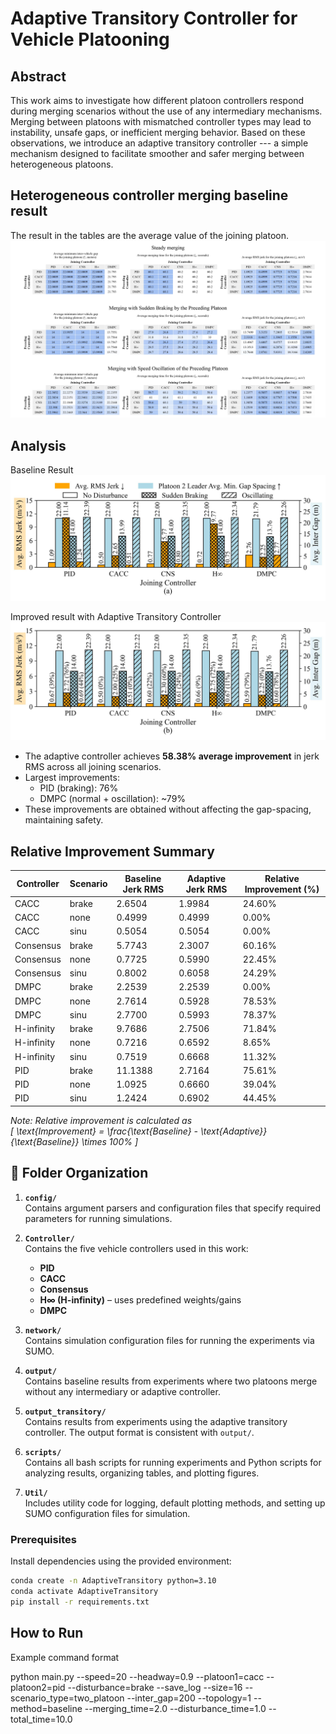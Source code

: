 # Adaptive Transitory Controller for Vehicle Platooning

## Abstract

This work aims to investigate how different platoon controllers respond during merging scenarios without the use of any intermediary mechanisms. Merging between platoons with mismatched controller types may lead to instability, unsafe gaps, or inefficient merging behavior. Based on these observations, we introduce an adaptive transitory controller --- a simple mechanism designed to facilitate smoother and safer merging between heterogeneous platoons.




## Heterogeneous controller merging baseline result
The result in the tables are the average value of the joining platoon.
![Raw Data Visualization](utils/raw_data.jpg)



## Analysis
Baseline Result
![Baseline result](output/two_platoon/plots/plot2.jpg)

Improved result with Adaptive Transitory Controller
![Improved result with Adaptive Transitory Controller](output_transitory/two_platoon/plots/plot3.jpg)

- The adaptive controller achieves **58.38% average improvement** in jerk RMS across all joining scenarios.
- Largest improvements:
  - PID (braking): 76%
  - DMPC (normal + oscillation): ~79%
- These improvements are obtained without affecting the gap-spacing, maintaining safety.

## Relative Improvement Summary

| Controller | Scenario   | Baseline Jerk RMS | Adaptive Jerk RMS | Relative Improvement (%) |
|------------|------------|-------------------|-------------------|---------------------------|
| CACC       | brake      | 2.6504            | 1.9984            | 24.60%                    |
| CACC       | none       | 0.4999            | 0.4999            | 0.00%                     |
| CACC       | sinu       | 0.5054            | 0.5054            | 0.00%                     |
| Consensus  | brake      | 5.7743            | 2.3007            | 60.16%                    |
| Consensus  | none       | 0.7725            | 0.5990            | 22.45%                    |
| Consensus  | sinu       | 0.8002            | 0.6058            | 24.29%                    |
| DMPC       | brake      | 2.2539            | 2.2539            | 0.00%                     |
| DMPC       | none       | 2.7614            | 0.5928            | 78.53%                    |
| DMPC       | sinu       | 2.7700            | 0.5993            | 78.37%                    |
| H-infinity | brake      | 9.7686            | 2.7506            | 71.84%                    |
| H-infinity | none       | 0.7216            | 0.6592            | 8.65%                     |
| H-infinity | sinu       | 0.7519            | 0.6668            | 11.32%                    |
| PID        | brake      | 11.1388           | 2.7164            | 75.61%                    |
| PID        | none       | 1.0925            | 0.6660            | 39.04%                    |
| PID        | sinu       | 1.2424            | 0.6902            | 44.45%                    |

*Note: Relative improvement is calculated as  
\[
\text{Improvement} = \frac{\text{Baseline} - \text{Adaptive}}{\text{Baseline}} \times 100\%
\]*

## 📁 Folder Organization

1. **`config/`**  
   Contains argument parsers and configuration files that specify required parameters for running simulations.

2. **`Controller/`**  
   Contains the five vehicle controllers used in this work:
   - **PID**
   - **CACC**
   - **Consensus**
   - **H∞ (H-infinity)** – uses predefined weights/gains
   - **DMPC**

3. **`network/`**  
   Contains simulation configuration files for running the experiments via SUMO.

4. **`output/`**  
   Contains baseline results from experiments where two platoons merge without any intermediary or adaptive controller.

5. **`output_transitory/`**  
   Contains results from experiments using the adaptive transitory controller. The output format is consistent with `output/`.

6. **`scripts/`**  
   Contains all bash scripts for running experiments and Python scripts for analyzing results, organizing tables, and plotting figures.

7. **`Util/`**  
   Includes utility code for logging, default plotting methods, and setting up SUMO configuration files for simulation.


### Prerequisites

Install dependencies using the provided environment:

```bash
conda create -n AdaptiveTransitory python=3.10
conda activate AdaptiveTransitory
pip install -r requirements.txt
```
## How to Run
Example command format

python main.py --speed=20 --headway=0.9 --platoon1=cacc --platoon2=pid --disturbance=brake --save_log --size=16 --scenario_type=two_platoon --inter_gap=200 --topology=1 --method=baseline --merging_time=2.0 --disturbance_time=1.0 --total_time=10.0


